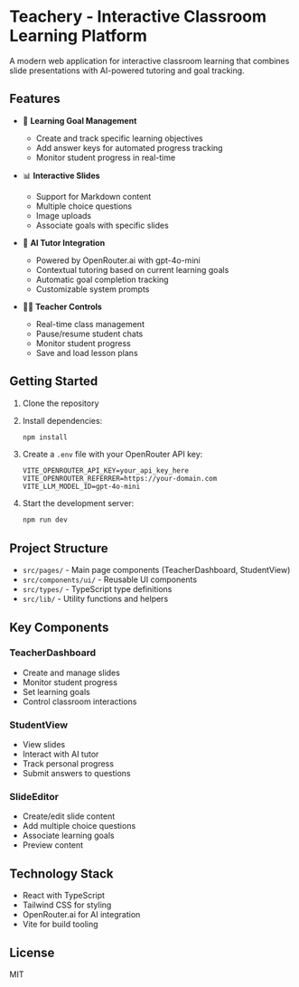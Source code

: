 # Teachery - Interactive Classroom Learning Platform

A modern web application for interactive classroom learning that combines slide presentations with AI-powered tutoring and goal tracking.

## Features

- 🎯 **Learning Goal Management**
  - Create and track specific learning objectives
  - Add answer keys for automated progress tracking
  - Monitor student progress in real-time

- 📊 **Interactive Slides**
  - Support for Markdown content
  - Multiple choice questions
  - Image uploads
  - Associate goals with specific slides

- 🤖 **AI Tutor Integration**
  - Powered by OpenRouter.ai with gpt-4o-mini
  - Contextual tutoring based on current learning goals
  - Automatic goal completion tracking
  - Customizable system prompts

- 👩‍🏫 **Teacher Controls**
  - Real-time class management
  - Pause/resume student chats
  - Monitor student progress
  - Save and load lesson plans

## Getting Started

1. Clone the repository
2. Install dependencies:
   ```bash
   npm install
   ```

3. Create a `.env` file with your OpenRouter API key:
   ```
   VITE_OPENROUTER_API_KEY=your_api_key_here
   VITE_OPENROUTER_REFERRER=https://your-domain.com
   VITE_LLM_MODEL_ID=gpt-4o-mini
   ```

4. Start the development server:
   ```bash
   npm run dev
   ```

## Project Structure

- `src/pages/` - Main page components (TeacherDashboard, StudentView)
- `src/components/ui/` - Reusable UI components
- `src/types/` - TypeScript type definitions
- `src/lib/` - Utility functions and helpers

## Key Components

### TeacherDashboard
- Create and manage slides
- Monitor student progress
- Set learning goals
- Control classroom interactions

### StudentView
- View slides
- Interact with AI tutor
- Track personal progress
- Submit answers to questions

### SlideEditor
- Create/edit slide content
- Add multiple choice questions
- Associate learning goals
- Preview content

## Technology Stack

- React with TypeScript
- Tailwind CSS for styling
- OpenRouter.ai for AI integration
- Vite for build tooling

## License

MIT
